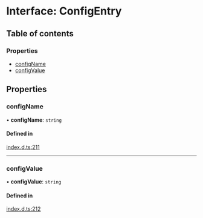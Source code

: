 # Interface: ConfigEntry

## Table of contents

### Properties

- [configName](ConfigEntry.md#configname)
- [configValue](ConfigEntry.md#configvalue)

## Properties

### configName

• **configName**: `string`

#### Defined in

[index.d.ts:211](https://github.com/mostafa/xk6-kafka/blob/main/api-docs/index.d.ts#L211)

---

### configValue

• **configValue**: `string`

#### Defined in

[index.d.ts:212](https://github.com/mostafa/xk6-kafka/blob/main/api-docs/index.d.ts#L212)
